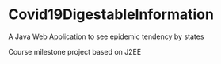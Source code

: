# Covid19DigestableInformation
A Java Web Application to see epidemic tendency by states

Course milestone project based on J2EE
